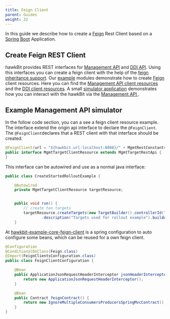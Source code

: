 ```yaml
---
title: Feign Client
parent: Guides
weight: 32
---
```


In this guide we describe how to create a [Feign](https://github.com/Netflix/feign) Rest Client based on a  [Spring Boot](http://projects.spring.io/spring-boot/) Application. 
<!--more-->

## Create Feign REST Client
hawkBit provides REST interfaces for [Management API](https://github.com/eclipse-hawkbit/hawkbit/tree/master/hawkbit-ddi-api) and [DDI API](https://github.com/eclipse-hawkbit/hawkbit/tree/master/hawkbit-ddi-api). Using this interfaces you can create a feign client with the help of the [feign inheritance support](http://projects.spring.io/spring-cloud/spring-cloud.html#spring-cloud-feign-inheritance).
Our [example](https://github.com/eclipse-hawkbit/hawkbit-examples) modules demonstrate how to create [Feign](https://github.com/Netflix/feign) client resources. Here you can find the [Management API client resources](hhttps://github.com/eclipse-hawkbit/hawkbit-examples/tree/master/hawkbit-example-mgmt-feign-client) and the [DDI client resources](https://github.com/eclipse-hawkbit/hawkbit-examples/tree/master/hawkbit-example-ddi-feign-client).
A small [simulator application](https://github.com/eclipse-hawkbit/hawkbit-examples/tree/master/hawkbit-example-mgmt-simulator) demonstrates how you can interact with the hawkBit via the [Management API
](http://www.eclipse.org/hawkbit/documentation/interfaces/management-api.html). 

## Example Management API simulator

In the follow code section, you can a see a feign client resource example. The interface extend the origin api interface to declare the `@FeignClient`. The `@FeignClient`declares that a REST client with that interface should be created. 

```Java
@FeignClient(url = "${hawkbit.url:localhost:8080}/" + MgmtRestConstants.TARGET_V1_REQUEST_MAPPING)
public interface MgmtTargetClientResource extends MgmtTargetRestApi {
}
```

This interface can be autowired and use as a normal java interface:

```Java
public class CreateStartedRolloutExample {

    @Autowired
    private MgmtTargetClientResource targetResource;


    public void run() {
        // create ten targets
        targetResource.createTargets(new TargetBuilder().controllerId("00-FF-AA-0").name("00-FF-AA-0")
                .description("Targets used for rollout example").buildAsList(10));
    }

```

At [hawkbit-example-core-feign-client](https://github.com/eclipse-hawkbit/hawkbit-examples/tree/master/hawkbit-example-core-feign-client) is a spring configuration to auto configure some beans, which can be reused for a own feign client.

```Java
@Configuration
@ConditionalOnClass(Feign.class)
@Import(FeignClientsConfiguration.class)
public class FeignClientConfiguration {

    @Bean
    public ApplicationJsonRequestHeaderInterceptor jsonHeaderInterceptor() {
        return new ApplicationJsonRequestHeaderInterceptor();
    }

    @Bean
    public Contract feignContract() {
        return new IgnoreMultipleConsumersProducersSpringMvcContract();
    }
}

```